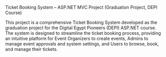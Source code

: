Ticket Booking System – ASP.NET MVC Project (Graduation Project, DEPI Course)

This project is a comprehensive Ticket Booking System developed as the graduation project for the Digital Egypt Pioneers (DEPI) ASP.NET course. The system is designed to streamline the ticket booking process, providing an intuitive platform for Event Organizers to create events, Admins to manage event approvals and system settings, and Users to browse, book, and manage their tickets.
